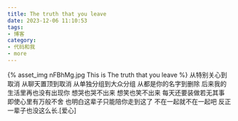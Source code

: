 ```yaml
---
title: The truth that you leave
date: 2023-12-06 11:10:53
tags:
- 博客
category:
- 代码和我
- more
---
```

{% asset_img nFBhMg.jpg This is The truth that you leave %}
从特别关心到取消 从聊天置顶到取消 从单独分组到大众分组 从都是你的名字到删除 后来我的生活里再也没有出现你 想哭也哭不出来 想笑也笑不出来 每天还要装做若无其事 即使心里有万般不舍 也明白这辈子只能陪你走到这了 不在一起就不在一起吧 反正一辈子也没这么长.[爱心]